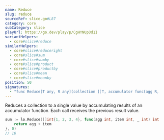```yaml
---
name: Reduce
slug: reduce
sourceRef: slice.go#L87
category: core
subCategory: slice
playUrl: https://go.dev/play/p/CgHYNUpOd1I
variantHelpers:
  - core#slice#reduce
similarHelpers:
  - core#slice#reduceright
  - core#slice#sum
  - core#slice#sumby
  - core#slice#product
  - core#slice#productby
  - core#slice#mean
  - core#slice#meanby
position: 50
signatures:
  - "func Reduce[T any, R any](collection []T, accumulator func(agg R, item T, index int) R, initial R) R"
---
```


Reduces a collection to a single value by accumulating results of an accumulator function. Each call receives the previous result value.

```go
sum := lo.Reduce([]int{1, 2, 3, 4}, func(agg int, item int, _ int) int {
    return agg + item
}, 0)
// 10
```


